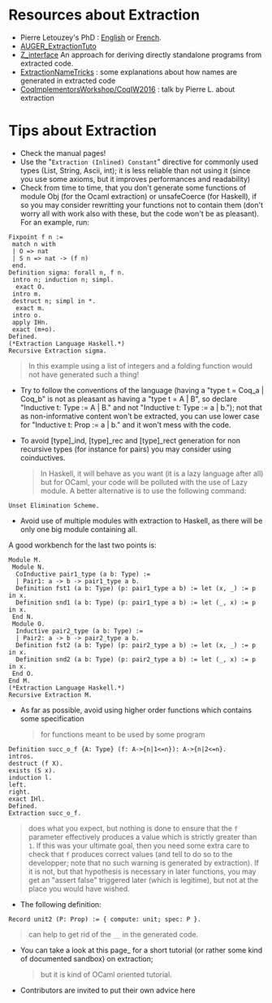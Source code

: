 Resources about Extraction
==========================

-   Pierre Letouzey's PhD : [English](https://www.irif.univ-paris-diderot.fr/~letouzey/download/these_letouzey_English.pdf) or [French](https://www.irif.univ-paris-diderot.fr/~letouzey/download/these_letouzey.pdf).
-   [AUGER\_ExtractionTuto](..%20_this%20page:%20../AUGER_ExtractionTuto)
-   [Z\_interface](ZInterfacePackage) An approach for deriving directly standalone programs from extracted code.
-   [ExtractionNameTricks](ExtractionNameTricks) : some explanations about how names are generated in extracted code
-   [CoqImplementorsWorkshop/CoqIW2016](CoqImplementorsWorkshop/CoqIW2016) : talk by Pierre L. about extraction

Tips about Extraction
=====================

-   Check the manual pages!
-   Use the "`Extraction (Inlined) Constant`" directive for commonly used types (List, String, Ascii, int); it is less reliable than not using it (since you use some axioms, but it improves performances and readability)
-   Check from time to time, that you don't generate some functions of module Obj (for the Ocaml extraction) or unsafeCoerce (for Haskell), if so you may consider rewritting your functions not to contain them (don't worry all with work also with these, but the code won't be as pleasant). For an example, run:

<!-- -->

    Fixpoint f n :=
     match n with
     | O => nat
     | S n => nat -> (f n)
     end.
    Definition sigma: forall n, f n.
     intro n; induction n; simpl.
      exact O.
     intro m.
     destruct n; simpl in *.
      exact m.
     intro o.
     apply IHn.
     exact (m+o).
    Defined.
    (*Extraction Language Haskell.*)
    Recursive Extraction sigma.

> In this example using a list of integers and a folding function would not have generated such a thing!

-   Try to follow the conventions of the language (having a "type t = Coq\_a | Coq\_b" is not as pleasant as having a "type t = A | B", so declare "Inductive t: Type := A | B." and not "Inductive t: Type := a | b."); not that as non-informative content won't be extracted, you can use lower case for "Inductive t: Prop := a | b." and it won't mess with the code.
-   To avoid \[type\]\_ind, \[type\]\_rec and \[type\]\_rect generation for non recursive types (for instance for pairs) you may consider using coinductives.

    > In Haskell, it will behave as you want (it is a lazy language after all) but for OCaml, your code will be polluted with the use of Lazy module. A better alternative is to use the following command:

<!-- -->

    Unset Elimination Scheme.

-   Avoid use of multiple modules with extraction to Haskell, as there will be only one big module containing all.

A good workbench for the last two points is:

    Module M.
     Module N.
      CoInductive pair1_type (a b: Type) :=
      | Pair1: a -> b -> pair1_type a b.
      Definition fst1 (a b: Type) (p: pair1_type a b) := let (x, _) := p in x.
      Definition snd1 (a b: Type) (p: pair1_type a b) := let (_, x) := p in x.
     End N.
     Module O.
      Inductive pair2_type (a b: Type) :=
      | Pair2: a -> b -> pair2_type a b.
      Definition fst2 (a b: Type) (p: pair2_type a b) := let (x, _) := p in x.
      Definition snd2 (a b: Type) (p: pair2_type a b) := let (_, x) := p in x.
     End O.
    End M.
    (*Extraction Language Haskell.*)
    Recursive Extraction M.

-   As far as possible, avoid using higher order functions which contains some specification

    > for functions meant to be used by some program

<!-- -->

    Definition succ_o_f {A: Type} (f: A->{n|1<=n}): A->{n|2<=n}.
    intros.
    destruct (f X).
    exists (S x).
    induction l.
    left.
    right.
    exact IHl.
    Defined.
    Extraction succ_o_f.

> does what you expect, but nothing is done to ensure that the `f` parameter effectively produces a value which is strictly greater than `1`. If this was your ultimate goal, then you need some extra care to check that `f` produces correct values (and tell to do so to the developper; note that no such warning is generated by extraction). If it is not, but that hypothesis is necessary in later functions, you may get an "assert false" triggered later (which is legitime), but not at the place you would have wished.

-   The following definition:

<!-- -->

    Record unit2 (P: Prop) := { compute: unit; spec: P }.

> can help to get rid of the `__` in the generated code.

-   You can take a look at this page\_ for a short tutorial (or rather some kind of documented sandbox) on extraction;

    > but it is kind of OCaml oriented tutorial.

-   Contributors are invited to put their own advice here

